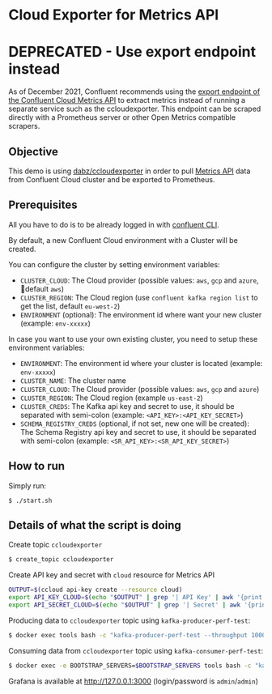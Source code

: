 # Cloud Exporter for Metrics API

# DEPRECATED - Use export endpoint instead

As of December 2021, Confluent recommends using the [export endpoint of the Confluent Cloud Metrics API](https://api.telemetry.confluent.cloud/docs#tag/Version-2/paths/~1v2~1metrics~1{dataset}~1export/get) to extract metrics instead of running a separate service such as the ccloudexporter. This endpoint can be scraped directly with a Prometheus server or other Open Metrics compatible scrapers.
 
## Objective

This demo is using [dabz/ccloudexporter](https://github.com/Dabz/ccloudexporter) in order to pull [Metrics API](https://docs.confluent.io/current/cloud/metrics-api.html) data from Confluent Cloud cluster and be exported to Prometheus.


## Prerequisites

All you have to do is to be already logged in with [confluent CLI](https://docs.confluent.io/confluent-cli/current/overview.html#confluent-cli-overview).

By default, a new Confluent Cloud environment with a Cluster will be created.

You can configure the cluster by setting environment variables:

* `CLUSTER_CLOUD`: The Cloud provider (possible values: `aws`, `gcp` and `azure`, default `aws`)
* `CLUSTER_REGION`: The Cloud region (use `confluent kafka region list` to get the list, default `eu-west-2`)
* `ENVIRONMENT` (optional): The environment id where want your new cluster (example: `env-xxxxx`) 

In case you want to use your own existing cluster, you need to setup these environment variables:

* `ENVIRONMENT`: The environment id where your cluster is located (example: `env-xxxxx`) 
* `CLUSTER_NAME`: The cluster name
* `CLUSTER_CLOUD`: The Cloud provider (possible values: `aws`, `gcp` and `azure`)
* `CLUSTER_REGION`: The Cloud region (example `us-east-2`)
* `CLUSTER_CREDS`: The Kafka api key and secret to use, it should be separated with semi-colon (example: `<API_KEY>:<API_KEY_SECRET>`)
* `SCHEMA_REGISTRY_CREDS` (optional, if not set, new one will be created): The Schema Registry api key and secret to use, it should be separated with semi-colon (example: `<SR_API_KEY>:<SR_API_KEY_SECRET>`)

## How to run

Simply run:

```
$ ./start.sh
```

## Details of what the script is doing

Create topic `ccloudexporter`

```bash
$ create_topic ccloudexporter
```

Create API key and secret with `cloud` resource for Metrics API

```bash
OUTPUT=$(ccloud api-key create --resource cloud)
export API_KEY_CLOUD=$(echo "$OUTPUT" | grep '| API Key' | awk '{print $5;}')
export API_SECRET_CLOUD=$(echo "$OUTPUT" | grep '| Secret' | awk '{print $4;}')
```

Producing data to `ccloudexporter` topic using `kafka-producer-perf-test`:

```bash
$ docker exec tools bash -c "kafka-producer-perf-test --throughput 1000 --num-records 60000 --topic ccloudexporter --record-size 100 --producer.config /tmp/config"
```

Consuming data from `ccloudexporter` topic using `kafka-consumer-perf-test`:

```bash
$ docker exec -e BOOTSTRAP_SERVERS=$BOOTSTRAP_SERVERS tools bash -c "kafka-consumer-perf-test --messages 60000 --topic ccloudexporter --consumer.config /tmp/config --broker-list $BOOTSTRAP_SERVERS"
```

Grafana is available at http://127.0.0.1:3000 (login/password is `admin`/`admin`)
